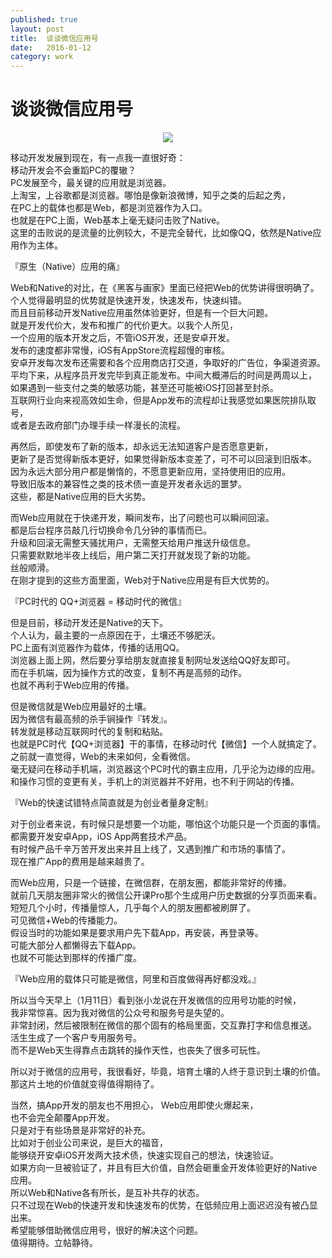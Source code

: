 ```yaml
---
published: true
layout: post
title:  谈谈微信应用号  
date:   2016-01-12
category: work
---
```


# 谈谈微信应用号

<center>
<img src="http://images.yanyiwu.com/elephant.jpg" class="photo"></img>
</center>
  
移动开发发展到现在，有一点我一直很好奇：  
移动开发会不会重蹈PC的覆辙？  
PC发展至今，最关键的应用就是浏览器。  
上淘宝，上谷歌都是浏览器。哪怕是像新浪微博，知乎之类的后起之秀，  
在PC上的载体也都是Web，都是浏览器作为入口。  
也就是在PC上面，Web基本上毫无疑问击败了Native。  
这里的击败说的是流量的比例较大，不是完全替代，比如像QQ，依然是Native应用作为主体。  
  
『原生（Native）应用的痛』  
  
Web和Native的对比，在《黑客与画家》里面已经把Web的优势讲得很明确了。  
个人觉得最明显的优势就是快速开发，快速发布，快速纠错。  
而且目前移动开发Native应用虽然体验更好，但是有一个巨大问题。  
就是开发代价大，发布和推广的代价更大。以我个人所见，  
一个应用的版本开发之后，不管iOS开发，还是安卓开发。  
发布的速度都非常慢，iOS有AppStore流程超慢的审核。  
安卓开发每次发布还需要和各个应用商店打交道，争取好的广告位，争渠道资源。  
平均下来，从程序员开发完毕到真正能发布。中间大概滞后的时间是两周以上，  
如果遇到一些支付之类的敏感功能，甚至还可能被iOS打回甚至封杀。  
互联网行业向来视高效如生命，但是App发布的流程却让我感觉如果医院排队取号，  
或者是去政府部门办理手续一样漫长的流程。  
  
再然后，即使发布了新的版本，却永远无法知道客户是否愿意更新，  
更新了是否觉得新版本更好，如果觉得新版本变差了，可不可以回滚到旧版本。  
因为永远大部分用户都是懒惰的，不愿意更新应用，坚持使用旧的应用。  
导致旧版本的兼容性之类的技术债一直是开发者永远的噩梦。  
这些，都是Native应用的巨大劣势。  
  
而Web应用就在于快递开发，瞬间发布，出了问题也可以瞬间回滚。  
都是后台程序员敲几行切换命令几分钟的事情而已。  
升级和回滚无需整天骚扰用户，无需整天给用户推送升级信息。  
只需要默默地半夜上线后，用户第二天打开就发现了新的功能。  
丝般顺滑。  
在刚才提到的这些方面里面，Web对于Native应用是有巨大优势的。  
  
『PC时代的 QQ+浏览器 = 移动时代的微信』  
  
但是目前，移动开发还是Native的天下。  
个人认为，最主要的一点原因在于，土壤还不够肥沃。  
PC上面有浏览器作为载体，传播的话用QQ。  
浏览器上面上网，然后要分享给朋友就直接复制网址发送给QQ好友即可。  
而在手机端，因为操作方式的改变，复制不再是高频的动作。  
也就不再利于Web应用的传播。  
  
但是微信就是Web应用最好的土壤。  
因为微信有最高频的杀手锏操作『转发』。  
转发就是移动互联网时代的复制和粘贴。  
也就是PC时代【QQ+浏览器】干的事情，在移动时代【微信】一个人就搞定了。  
之前就一直觉得，Web的未来如何，全看微信。  
毫无疑问在移动手机端，浏览器这个PC时代的霸主应用，几乎沦为边缘的应用。  
和操作习惯的变更有关，手机上的浏览器并不好用，也不利于网站的传播。  
  
『Web的快速试错特点简直就是为创业者量身定制』  
  
对于创业者来说，有时候只是想要一个功能，哪怕这个功能只是一个页面的事情。  
都需要开发安卓App，iOS App两套技术产品。  
有时候产品千辛万苦开发出来并且上线了，又遇到推广和市场的事情了。  
现在推广App的费用是越来越贵了。  
  
而Web应用，只是一个链接，在微信群，在朋友圈，都能非常好的传播。  
就前几天朋友圈非常火的微信公开课Pro那个生成用户历史数据的分享页面来看。  
短短几个小时，传播量惊人，几乎每个人的朋友圈都被刷屏了。  
可见微信+Web的传播能力。  
假设当时的功能如果是要求用户先下载App，再安装，再登录等。  
可能大部分人都懒得去下载App。  
也就不可能达到那样的传播广度。  
  
『Web应用的载体只可能是微信，阿里和百度做得再好都没戏。』  
  
所以当今天早上（1月11日）看到张小龙说在开发微信的应用号功能的时候，  
我非常惊喜。因为我对微信的公众号和服务号是失望的。  
非常封闭，然后被限制在微信的那个固有的格局里面，交互靠打字和信息推送。  
活生生成了一个客户专用服务号。  
而不是Web天生得靠点击跳转的操作天性，也丧失了很多可玩性。  
  
所以对于微信的应用号，我很看好，毕竟，培育土壤的人终于意识到土壤的价值。  
那这片土地的价值就变得值得期待了。  
  
当然，搞App开发的朋友也不用担心， Web应用即使火爆起来，  
也不会完全颠覆App开发。  
只是对于有些场景是非常好的补充。  
比如对于创业公司来说，是巨大的福音，  
能够绕开安卓iOS开发两大技术债，快速实现自己的想法，快速验证。  
如果方向一旦被验证了，并且有巨大价值，自然会砸重金开发体验更好的Native应用。  
所以Web和Native各有所长，是互补共存的状态。  
只不过现在Web的快速开发和快速发布的优势，在低频应用上面迟迟没有被凸显出来。  
希望能够借助微信应用号，很好的解决这个问题。  
值得期待。立帖静待。  
  
  
  
